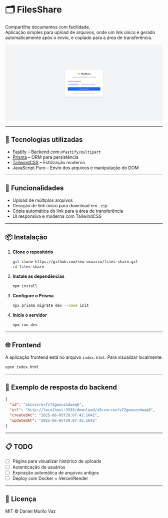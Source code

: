 
# 🗂️ FilesShare

Compartilhe documentos com facilidade.  
Aplicação simples para upload de arquivos, onde um link único é gerado automaticamente após o envio, e copiado para a área de transferência.

![Preview da interface](./imagem_2025-06-05_172750862.png)

---

## 🚀 Tecnologias utilizadas

- [Fastify](https://fastify.dev/) – Backend com `@fastify/multipart`
- [Prisma](https://www.prisma.io/) – ORM para persistência
- [TailwindCSS](https://tailwindcss.com/) – Estilização moderna
- JavaScript Puro – Envio dos arquivos e manipulação do DOM

---

## 📁 Funcionalidades

- Upload de múltiplos arquivos
- Geração de link único para download em `.zip`
- Cópia automática do link para a área de transferência
- UI responsiva e moderna com TailwindCSS

---

## 📦 Instalação

1. **Clone o repositório**
   ```bash
   git clone https://github.com/seu-usuario/files-share.git
   cd files-share
   ```

2. **Instale as dependências**
   ```bash
   npm install
   ```

3. **Configure o Prisma**
   ```bash
   npx prisma migrate dev --name init
   ```

4. **Inicie o servidor**
   ```bash
   npm run dev
   ```

---

## 🌐 Frontend

A aplicação frontend está no arquivo `index.html`. Para visualizar localmente:

```bash
open index.html
```

---

## 🔗 Exemplo de resposta do backend

```json
{
  "id": "a5cvvcrovfv72gwouzndwaq6",
  "url": "http://localhost:3333/download/a5cvvcrovfv72gwouzndwaq6",
  "createdAt": "2025-06-05T20:07:42.164Z",
  "updatedAt": "2025-06-05T20:07:42.164Z"
}
```

---

## 📋 TODO

- [ ] Página para visualizar histórico de uploads
- [ ] Autenticação de usuários
- [ ] Expiração automática de arquivos antigos
- [ ] Deploy com Docker + Vercel/Render

---

## 📝 Licença

MIT © Daniel Murilo Vaz

